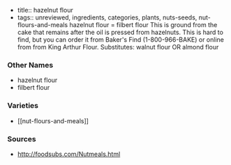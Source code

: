 - title:: hazelnut flour
- tags:: unreviewed, ingredients, categories, plants, nuts-seeds, nut-flours-and-meals
hazelnut flour = filbert flour This is ground from the cake that remains after the oil is pressed from hazelnuts. This is hard to find, but you can order it from Baker's Find (1-800-966-BAKE) or online from from King Arthur Flour. Substitutes: walnut flour OR almond flour

### Other Names

* hazelnut flour
* filbert flour

### Varieties

* [[nut-flours-and-meals]]

### Sources
* http://foodsubs.com/Nutmeals.html
